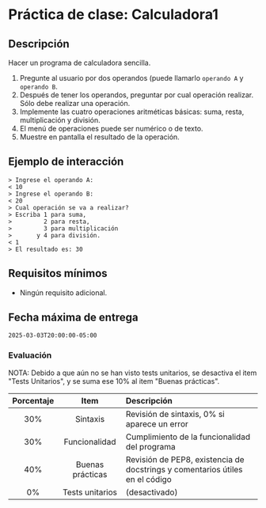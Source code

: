 # Práctica de clase: Calculadora1

## Descripción

Hacer un programa de calculadora sencilla.

1. Pregunte al usuario por dos operandos (puede llamarlo `operando A` y `operando B`.
2. Después de tener los operandos, preguntar por cual operación realizar. Sólo debe realizar una operación.
3. Implemente las cuatro operaciones aritméticas básicas: suma, resta, multiplicación y división.
4. El menú de operaciones puede ser numérico o de texto.
5. Muestre en pantalla el resultado de la operación.

## Ejemplo de interacción

```
> Ingrese el operando A:
< 10
> Ingrese el operando B:
< 20
> Cual operación se va a realizar? 
> Escriba 1 para suma, 
>         2 para resta, 
>         3 para multiplicación 
>       y 4 para división.
< 1
> El resultado es: 30
```

## Requisitos mínimos

* Ningún requisito adicional.

## Fecha máxima de entrega

`2025-03-03T20:00:00-05:00`

### Evaluación

NOTA: Debido a que aún no se han visto tests unitarios, se desactiva el item "Tests Unitarios", y se suma ese 10% al item "Buenas prácticas".

|Porcentaje|Item            |Descripción                                                                 |
|:--------:|:--------------:|:---------------------------------------------------------------------------|
|30%       |Sintaxis        |Revisión de sintaxis, 0% si aparece un error                                |
|30%       |Funcionalidad   |Cumplimiento de la funcionalidad del programa                               |
|40%       |Buenas prácticas|Revisión de PEP8, existencia de docstrings y comentarios útiles en el código|
|0%        |Tests unitarios |(desactivado)                                                               |


